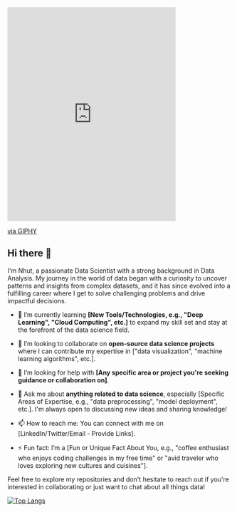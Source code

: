 <iframe src="https://giphy.com/embed/N5B19awm2YvwMwf8JE" width="378" height="480" style="" frameBorder="0" class="giphy-embed" allowFullScreen></iframe><p><a href="https://giphy.com/gifs/pixel-art-arial-cardinal-bird-N5B19awm2YvwMwf8JE">via GIPHY</a></p>

## Hi there 👋

I'm Nhut, a passionate Data Scientist with a strong background in Data Analysis. My journey in the world of data began with a curiosity to uncover patterns and insights from complex datasets, and it has since evolved into a fulfilling career where I get to solve challenging problems and drive impactful decisions.
  
- 🌱 I’m currently learning **[New Tools/Technologies, e.g., "Deep Learning", "Cloud Computing", etc.]** to expand my skill set and stay at the forefront of the data science field.

- 👯 I’m looking to collaborate on **open-source data science projects** where I can contribute my expertise in ["data visualization", "machine learning algorithms", etc.].

- 🤔 I’m looking for help with **[Any specific area or project you're seeking guidance or collaboration on]**.

- 💬 Ask me about **anything related to data science**, especially [Specific Areas of Expertise, e.g., "data preprocessing", "model deployment", etc.]. I'm always open to discussing new ideas and sharing knowledge!

- 📫 How to reach me: You can connect with me on [LinkedIn/Twitter/Email - Provide Links].

- ⚡ Fun fact: I’m a [Fun or Unique Fact About You, e.g., "coffee enthusiast who enjoys coding challenges in my free time" or "avid traveler who loves exploring new cultures and cuisines"].

Feel free to explore my repositories and don't hesitate to reach out if you're interested in collaborating or just want to chat about all things data!

[![Top Langs](https://github-readme-stats.vercel.app/api/top-langs/?username=nhut1205&layout=compact)](https://github.com/nhut1205/github-readme-stats)
